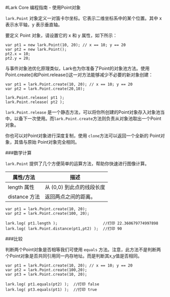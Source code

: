 #Lark Core 编程指南 - 使用Point对象


`lark.Point` 对象定义一对笛卡尔坐标。它表示二维坐标系中的某个位置。其中 x 表示水平轴，y 表示垂直轴。

要定义 Point 对象，请设置它的 x 和 y 属性，如下所示：

```
var pt1 = new lark.Point(10, 20); // x == 10; y == 20
var pt2 = new lark.Point();
pt2.x = 10;
pt2.y = 20;
```

与事件对象池优化原理类似，Lark也为你准备了Point的对象池方法。使用Point.create()和Point.release()这一对方法能够减少不必要的新对象创建：

```
var pt1 = lark.Point.create(10, 20); // x == 10; y == 20
var pt2 = lark.Point.create(20,10);

lark.Point.release( pt1 );
lark.Point.release( pt2 );
```

`lark.Point.release` 是一个静态方法，可以将你所创建的Point对象存入对象池当中，以备下一次使用。而`lark.Point.create`方法则负责从对象池取出一个Point对象。

你也可以对Point对象进行深度复制，使用 `clone`方法可以返回一个全新的 Point对象，其值与原始 Point对象完全相同。

###数学计算

`lark.Point` 提供了几个方便简单的运算方法，帮助你快速进行图像计算。

| 属性/方法               | 描述                         |
| -----------------------|----------------------------- |
| length 属性          | 从 (0,0) 到此点的线段长度         |
| distance 方法        | 返回两点之间的距离。              |

```
var pt1 = lark.Point.create(10, 20);
var pt2 = lark.Point.create(100, 20);

lark.log( pt1.length );                    //打印 22.360679774997898
lark.log( lark.Point.distance(pt1,pt2) );  //打印 90
```

###比较

判断两个Point对象是否相等我们可使用 `equals` 方法。注意，此方法不是判断两个Point对象是否共同引用同一内存地址。而是判断其x,y值是否相同。

```
var pt1 = lark.Point.create(10, 20); // x == 10; y == 20
var pt2 = lark.Point.create(100,20);
var pt3 = lark.Point.create(10, 20);

lark.log( pt1.equals(pt2) );  //打印 false
lark.log( pt3.equals(pt1) );  //打印 true
```
